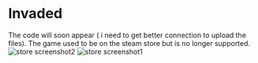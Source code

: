 # Invaded
The code will soon appear ( i need to get better connection to upload the files).
The game used to be on the steam store but is no longer supported.
![store screenshot2](https://i.imgur.com/5ZWeGKk.png)
![store screenshot1](https://i.imgur.com/aYMWoiP.png)

